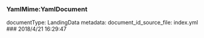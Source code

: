 ### YamlMime:YamlDocument
documentType: LandingData
metadata:
    document_id_source_file: index.yml
    ### 2018/4/21 16:29:47
